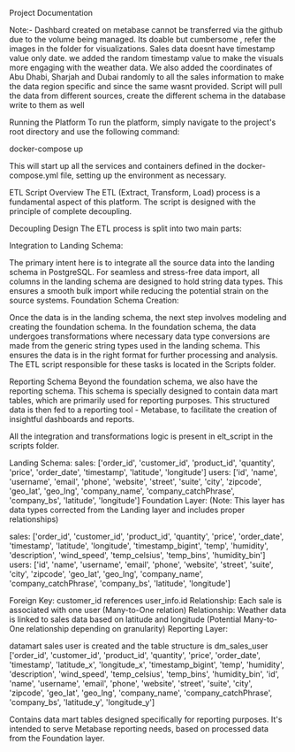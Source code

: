 Project Documentation

Note:- Dashbard created on metabase cannot be transferred via the github due to the volume being managed. Its doable but cumbersome , refer the images in the folder for visualizations.
Sales data doesnt have timestamp value only date. we added the random timestamp value to make the visuals more engaging with the weather data.
We also added the coordinates of Abu Dhabi, Sharjah and Dubai randomly to all the sales information to make the data region specific and since the same wasnt provided.
Script will pull the data from different sources, create the different schema in the database write to them as well


Running the Platform
To run the platform, simply navigate to the project's root directory and use the following command:


   docker-compose up

This will start up all the services and containers defined in the docker-compose.yml file, setting up the environment as necessary.

ETL Script
Overview
The ETL (Extract, Transform, Load) process is a fundamental aspect of this platform. The script is designed with the principle of complete decoupling.

Decoupling Design
The ETL process is split into two main parts:

Integration to Landing Schema:

The primary intent here is to integrate all the source data into the landing schema in PostgreSQL.
For seamless and stress-free data import, all columns in the landing schema are designed to hold string data types. This ensures a smooth bulk import while reducing the potential strain on the source systems.
Foundation Schema Creation:

Once the data is in the landing schema, the next step involves modeling and creating the foundation schema.
In the foundation schema, the data undergoes transformations where necessary data type conversions are made from the generic string types used in the landing schema. This ensures the data is in the right format for further processing and analysis.
The ETL script responsible for these tasks is located in the Scripts folder.

Reporting Schema
Beyond the foundation schema, we also have the reporting schema. This schema is specially designed to contain data mart tables, which are primarily used for reporting purposes. This structured data is then fed to a reporting tool - Metabase, to facilitate the creation of insightful dashboards and reports.

All the integration and transformations logic is present in elt_script in the scripts folder.

Landing Schema:
sales:
['order_id', 'customer_id', 'product_id', 'quantity', 'price',
       'order_date', 'timestamp', 'latitude', 'longitude']
users:
['id', 'name', 'username', 'email', 'phone', 'website', 'street',
       'suite', 'city', 'zipcode', 'geo_lat', 'geo_lng', 'company_name',
       'company_catchPhrase', 'company_bs', 'latitude', 'longitude']
Foundation Layer:
(Note: This layer has data types corrected from the Landing layer and includes proper relationships)

sales:
['order_id', 'customer_id', 'product_id', 'quantity', 'price',
       'order_date', 'timestamp', 'latitude', 'longitude', 'timestamp_bigint',
       'temp', 'humidity', 'description', 'wind_speed', 'temp_celsius',
       'temp_bins', 'humidity_bin']
users:
['id', 'name', 'username', 'email', 'phone', 'website', 'street',
       'suite', 'city', 'zipcode', 'geo_lat', 'geo_lng', 'company_name',
       'company_catchPhrase', 'company_bs', 'latitude', 'longitude']

Foreign Key: customer_id references user_info.id
Relationship: Each sale is associated with one user (Many-to-One relation)
Relationship: Weather data is linked to sales data based on latitude and longitude (Potential Many-to-One relationship depending on granularity)
Reporting Layer:

datamart sales user is created and the table structure is
dm_sales_user 
['order_id', 'customer_id', 'product_id', 'quantity', 'price',
       'order_date', 'timestamp', 'latitude_x', 'longitude_x',
       'timestamp_bigint', 'temp', 'humidity', 'description', 'wind_speed',
       'temp_celsius', 'temp_bins', 'humidity_bin', 'id', 'name', 'username',
       'email', 'phone', 'website', 'street', 'suite', 'city', 'zipcode',
       'geo_lat', 'geo_lng', 'company_name', 'company_catchPhrase',
       'company_bs', 'latitude_y', 'longitude_y']

Contains data mart tables designed specifically for reporting purposes. It's intended to serve Metabase reporting needs, based on processed data from the Foundation layer.